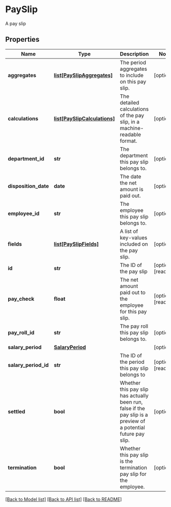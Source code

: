 # PaySlip

A pay slip
## Properties
Name | Type | Description | Notes
------------ | ------------- | ------------- | -------------
**aggregates** | [**list[PaySlipAggregates]**](PaySlipAggregates.md) | The period aggregates to include on this pay slip. | [optional] 
**calculations** | [**list[PaySlipCalculations]**](PaySlipCalculations.md) | The detailed calculations of the pay slip, in a machine-readable format. | [optional] 
**department_id** | **str** | The department this pay slip belongs to. | [optional] 
**disposition_date** | **date** | The date the net amount is paid out. | [optional] 
**employee_id** | **str** | The employee this pay slip belongs to. | [optional] 
**fields** | [**list[PaySlipFields]**](PaySlipFields.md) | A list of key-values included on the pay slip. | [optional] 
**id** | **str** | The ID of the pay slip | [optional] [readonly] 
**pay_check** | **float** | The net amount paid out to the employee for this pay slip. | [optional] [readonly] 
**pay_roll_id** | **str** | The pay roll this pay slip belongs to. | [optional] 
**salary_period** | [**SalaryPeriod**](SalaryPeriod.md) |  | [optional] 
**salary_period_id** | **str** | The ID of the period this pay slip belongs to | [optional] [readonly] 
**settled** | **bool** | Whether this pay slip has actually been run, false if the pay slip is a preview of a potential future pay slip. | [optional] 
**termination** | **bool** | Whether this pay slip is the termination pay slip for the employee. | [optional] 

[[Back to Model list]](../README.md#documentation-for-models) [[Back to API list]](../README.md#documentation-for-api-endpoints) [[Back to README]](../README.md)


